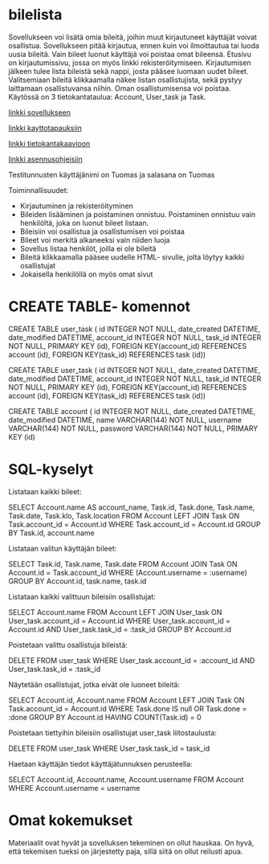 # bilelista
Sovellukseen voi lisätä omia bileitä, joihin muut kirjautuneet käyttäjät voivat osallistua. Sovellukseen pitää kirjautua, ennen kuin voi ilmoittautua tai luoda uusia bileitä. Vain bileet luonut käyttäjä voi poistaa omat bileensä. Etusivu on kirjautumissivu, jossa on myös linkki rekisteröitymiseen. Kirjautumisen jälkeen tulee lista bileistä sekä nappi, josta pääsee luomaan uudet bileet. Valitsemiaan bileitä klikkaamalla näkee listan osallistujista, sekä pystyy laittamaan osallistuvansa niihin. Oman osallistumisensa voi poistaa.
  Käytössä on 3 tietokantataulua: Account, User_task ja Task.
  
[linkki sovellukseen](https://bilelista.herokuapp.com/)

[linkki kayttotapauksiin](https://github.com/tn1995/bilelista/blob/master/documentation/kayttotapaukset.md)

[linkki tietokantakaavioon](https://github.com/tn1995/bilelista/blob/master/documentation/tietokantakaavio.pdf)

[linkki asennusohjeisiin](https://github.com/tn1995/bilelista/blob/master/documentation/asennusohjeet.md)

Testitunnusten käyttäjänimi on Tuomas 
ja salasana on Tuomas

Toiminnallisuudet:
- Kirjautuminen ja rekisteröityminen
- Bileiden lisääminen ja poistaminen onnistuu. Poistaminen onnistuu vain henkilöltä, joka on luonut bileet listaan.
- Bileisiin voi osallistua ja osallistumisen voi poistaa
- Bileet voi merkitä alkaneeksi vain niiden luoja
- Sovellus listaa henkilöt, joilla ei ole bileitä
- Bileitä klikkaamalla pääsee uudelle HTML- sivulle, jolta löytyy kaikki osallistujat
- Jokaisella henkilöllä on myös omat sivut

# CREATE TABLE- komennot

CREATE TABLE user_task (
	id INTEGER NOT NULL, 
	date_created DATETIME, 
	date_modified DATETIME, 
	account_id INTEGER NOT NULL, 
	task_id INTEGER NOT NULL, 
	PRIMARY KEY (id), 
	FOREIGN KEY(account_id) REFERENCES account (id), 
	FOREIGN KEY(task_id) REFERENCES task (id))
	
CREATE TABLE user_task (
	id INTEGER NOT NULL, 
	date_created DATETIME, 
	date_modified DATETIME, 
	account_id INTEGER NOT NULL, 
	task_id INTEGER NOT NULL, 
	PRIMARY KEY (id), 
	FOREIGN KEY(account_id) REFERENCES account (id), 
	FOREIGN KEY(task_id) REFERENCES task (id))
	
CREATE TABLE account (
	id INTEGER NOT NULL, 
	date_created DATETIME, 
	date_modified DATETIME, 
	name VARCHAR(144) NOT NULL, 
	username VARCHAR(144) NOT NULL, 
	password VARCHAR(144) NOT NULL, 
	PRIMARY KEY (id)

# SQL-kyselyt
Listataan kaikki bileet:

SELECT Account.name AS account_name, Task.id, Task.done, Task.name, Task.date, Task.klo, Task.location FROM Account LEFT JOIN Task ON Task.account_id = Account.id WHERE Task.account_id = Account.id GROUP BY Task.id, account.name

Listataan valitun käyttäjän bileet:

SELECT Task.id, Task.name, Task.date FROM Account JOIN Task ON Account.id = Task.account_id WHERE (Account.username = :username) GROUP BY Account.id, task.name, task.id

Listataan kaikki valittuun bileisiin osallistujat:

SELECT Account.name FROM Account LEFT JOIN User_task ON User_task.account_id = Account.id WHERE User_task.account_id = Account.id AND User_task.task_id = :task_id GROUP BY Account.id

Poistetaan valittu osallistuja bileistä:

DELETE FROM user_task WHERE User_task.account_id = :account_id AND User_task.task_id = :task_id

Näytetään osallistujat, jotka eivät ole luoneet bileitä:

SELECT Account.id, Account.name FROM Account LEFT JOIN Task ON Task.account_id = Account.id WHERE Task.done IS null OR Task.done = :done GROUP BY Account.id HAVING COUNT(Task.id) = 0

Poistetaan tiettyihin bileisiin osallistujat user_task liitostaulusta:

DELETE FROM user_task WHERE User_task.task_id = task_id

Haetaan käyttäjän tiedot käyttäjätunnuksen perusteella:

SELECT Account.id, Account.name, Account.username FROM Account WHERE Account.username = username

# Omat kokemukset
Materiaalit ovat hyvät ja sovelluksen tekeminen on ollut hauskaa. On hyvä, että tekemisen tueksi on järjestetty paja, sillä siitä on ollut reilusti apua.
